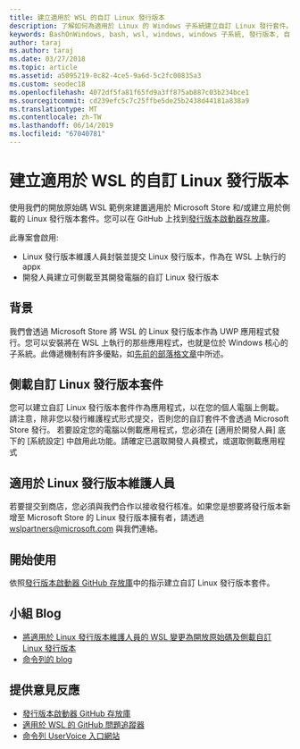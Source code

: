```yaml
---
title: 建立適用於 WSL 的自訂 Linux 發行版本
description: 了解如何為適用於 Linux 的 Windows 子系統建立自訂 Linux 發行套件。
keywords: BashOnWindows, bash, wsl, windows, windows 子系統, 發行版本, 自訂
author: taraj
ms.author: taraj
ms.date: 03/27/2018
ms.topic: article
ms.assetid: a5095219-0c82-4ce5-9a6d-5c2fc00835a3
ms.custom: seodec18
ms.openlocfilehash: 4072df5fa81f65fd9a3ff875ab887c03b234bce1
ms.sourcegitcommit: cd239efc5c7c25ffbe5de25b2438d44181a838a9
ms.translationtype: MT
ms.contentlocale: zh-TW
ms.lasthandoff: 06/14/2019
ms.locfileid: "67040781"
---
```

# <a name="creating-a-custom-linux-distro-for-wsl"></a>建立適用於 WSL 的自訂 Linux 發行版本

使用我們的開放原始碼 WSL 範例來建置適用於 Microsoft Store 和/或建立用於側載的 Linux 發行版本套件。您可以在 GitHub 上找到[發行版本啟動器存放庫](https://github.com/Microsoft/WSL-DistroLauncher)。

此專案會啟用:
* Linux 發行版本維護人員封裝並提交 Linux 發行版本，作為在 WSL 上執行的 appx
* 開發人員建立可側載至其開發電腦的自訂 Linux 發行版本

## <a name="background"></a>背景
我們會透過 Microsoft Store 將 WSL 的 Linux 發行版本作為 UWP 應用程式發行。您可以安裝將在 WSL 上執行的那些應用程式，也就是位於 Windows 核心的子系統。此傳遞機制有許多優點，如[先前的部落格文章](https://blogs.msdn.microsoft.com/commandline/2017/07/10/ubuntu-now-available-from-the-windows-store/)中所述。

## <a name="sideloading-a-custom-linux-distro-package"></a>側載自訂 Linux 發行版本套件
您可以建立自訂 Linux 發行版本套件作為應用程式，以在您的個人電腦上側載。請注意，除非您以發行維護程式形式提交，否則您的自訂套件不會透過 Microsoft Store 發行。
若要設定您的電腦以側載應用程式，您必須在 [適用於開發人員] 底下的 [系統設定] 中啟用此功能。請確定已選取開發人員模式，或選取側載應用程式

## <a name="for-linux-distro-maintainers"></a>適用於 Linux 發行版本維護人員
若要提交到商店，您必須與我們合作以接收發行核准。如果您是想要將發行版本新增至 Microsoft Store 的 Linux 發行版本擁有者，請透過 wslpartners@microsoft.com 與我們連絡。
## <a name="getting-started"></a>開始使用
依照[發行版本啟動器 GitHub 存放庫](https://github.com/Microsoft/WSL-DistroLauncher)中的指示建立自訂 Linux 發行版本套件。
 
## <a name="team-blogs"></a>小組 Blog
* [將適用於 Linux 發行版本維護人員的 WSL 變更為開放原始碼及側載自訂 Linux 發行版本](https://blogs.msdn.microsoft.com/commandline/2018/03/26/wsl-distro-launcher/)
* [命令列的 blog](https://blogs.msdn.microsoft.com/commandline/)

## <a name="provide-feedback"></a>提供意見反應
* [發行版本啟動器 GitHub 存放庫](https://github.com/Microsoft/WSL-DistroLauncher)
* [適用於 WSL 的 GitHub 問題追蹤器](https://github.com/Microsoft/BashOnWindows/issues)
* [命令列 UserVoice 入口網站](https://wpdev.uservoice.com/forums/266908-command-prompt-console-bash-on-ubuntu-on-windo/category/161892-bash)
